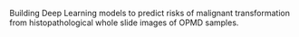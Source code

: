 Building Deep Learning models to predict risks of malignant transformation from histopathological whole slide images of OPMD samples.
